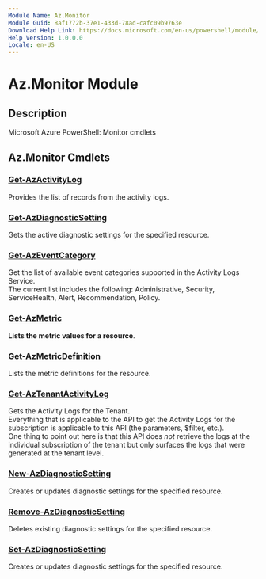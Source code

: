 ```yaml
---
Module Name: Az.Monitor
Module Guid: 8af1772b-37e1-433d-78ad-cafc09b9763e
Download Help Link: https://docs.microsoft.com/en-us/powershell/module/az.monitor
Help Version: 1.0.0.0
Locale: en-US
---
```


# Az.Monitor Module
## Description
Microsoft Azure PowerShell: Monitor cmdlets

## Az.Monitor Cmdlets
### [Get-AzActivityLog](Get-AzActivityLog.md)
Provides the list of records from the activity logs.

### [Get-AzDiagnosticSetting](Get-AzDiagnosticSetting.md)
Gets the active diagnostic settings for the specified resource.

### [Get-AzEventCategory](Get-AzEventCategory.md)
Get the list of available event categories supported in the Activity Logs Service.<br>The current list includes the following: Administrative, Security, ServiceHealth, Alert, Recommendation, Policy.

### [Get-AzMetric](Get-AzMetric.md)
**Lists the metric values for a resource**.

### [Get-AzMetricDefinition](Get-AzMetricDefinition.md)
Lists the metric definitions for the resource.

### [Get-AzTenantActivityLog](Get-AzTenantActivityLog.md)
Gets the Activity Logs for the Tenant.<br>Everything that is applicable to the API to get the Activity Logs for the subscription is applicable to this API (the parameters, $filter, etc.).<br>One thing to point out here is that this API does *not* retrieve the logs at the individual subscription of the tenant but only surfaces the logs that were generated at the tenant level.

### [New-AzDiagnosticSetting](New-AzDiagnosticSetting.md)
Creates or updates diagnostic settings for the specified resource.

### [Remove-AzDiagnosticSetting](Remove-AzDiagnosticSetting.md)
Deletes existing diagnostic settings for the specified resource.

### [Set-AzDiagnosticSetting](Set-AzDiagnosticSetting.md)
Creates or updates diagnostic settings for the specified resource.

